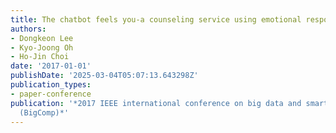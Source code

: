 ```yaml
---
title: The chatbot feels you-a counseling service using emotional response generation
authors:
- Dongkeon Lee
- Kyo-Joong Oh
- Ho-Jin Choi
date: '2017-01-01'
publishDate: '2025-03-04T05:07:13.643298Z'
publication_types:
- paper-conference
publication: '*2017 IEEE international conference on big data and smart computing
  (BigComp)*'
---
```

